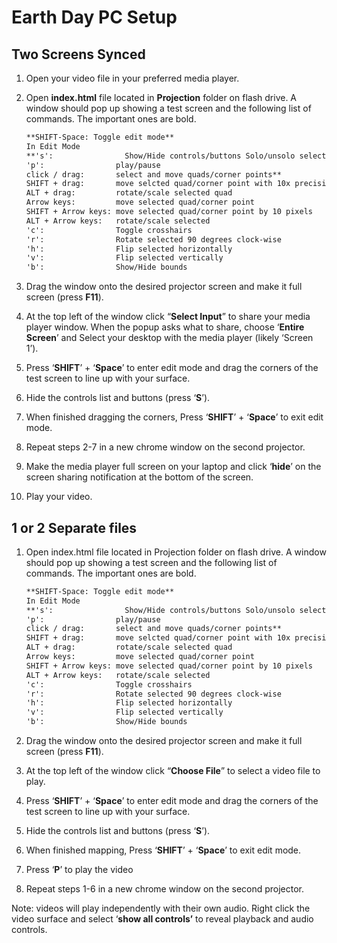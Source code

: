 # Earth Day PC Setup

## Two Screens Synced

1. Open your video file in your preferred media player.
2. Open **index.html** file located in **Projection** folder on flash drive. A window should pop up showing a test screen and the following list of commands. The important ones are bold.
    
    ```markdown
    **SHIFT-Space: Toggle edit mode**
    In Edit Mode
    **'s':                Show/Hide controls/buttons Solo/unsolo selected
    'p':                play/pause
    click / drag:       select and move quads/corner points**
    SHIFT + drag:       move selcted quad/corner point with 10x precision
    ALT + drag:         rotate/scale selected quad
    Arrow keys:         move selected quad/corner point
    SHIFT + Arrow keys: move selected quad/corner point by 10 pixels
    ALT + Arrow keys:   rotate/scale selected 
    'c':                Toggle crosshairs
    'r':                Rotate selected 90 degrees clock-wise
    'h':                Flip selected horizontally
    'v':                Flip selected vertically
    'b':                Show/Hide bounds
    ```
    
3. Drag the window onto the desired projector screen and make it full screen (press **F11**).
4. At the top left of the window click “**Select Input**” to share your media player window. When the popup asks what to share, choose ‘**Entire Screen**’ and Select your desktop with the media player (likely ‘Screen 1’).
5. Press ‘**SHIFT**’ + ‘**Space**’ to enter edit mode and drag the corners of the test screen to line up with your surface. 
6. Hide the controls list and buttons (press ‘**S**’).
7. When finished dragging the corners, Press ‘**SHIFT**’ + ‘**Space**’ to exit edit mode.
8. Repeat steps 2-7 in a new chrome window on the second projector.
9. Make the media player full screen on your laptop and click ‘**hide**’ on the screen sharing notification at the bottom of the screen.
10. Play your video.

## 1 or 2 Separate files

1. Open index.html file located in Projection folder on flash drive. A window should pop up showing a test screen and the following list of commands. The important ones are bold.
    
    ```markdown
    **SHIFT-Space: Toggle edit mode**
    In Edit Mode
    **'s':                Show/Hide controls/buttons Solo/unsolo selected
    'p':                play/pause
    click / drag:       select and move quads/corner points**
    SHIFT + drag:       move selcted quad/corner point with 10x precision
    ALT + drag:         rotate/scale selected quad
    Arrow keys:         move selected quad/corner point
    SHIFT + Arrow keys: move selected quad/corner point by 10 pixels
    ALT + Arrow keys:   rotate/scale selected 
    'c':                Toggle crosshairs
    'r':                Rotate selected 90 degrees clock-wise
    'h':                Flip selected horizontally
    'v':                Flip selected vertically
    'b':                Show/Hide bounds
    ```
    
2. Drag the window onto the desired projector screen and make it full screen (press **F11**).
3. At the top left of the window click  “**Choose File**” to select a video file to play.
4. Press ‘**SHIFT**’ + ‘**Space**’ to enter edit mode and drag the corners of the test screen to line up with your surface. 
5. Hide the controls list and buttons (press ‘**S**’).
6. When finished mapping, Press ‘**SHIFT**’ + ‘**Space**’ to exit edit mode.
7. Press ‘**P**’ to play the video
8. Repeat steps 1-6 in a new chrome window on the second projector.

Note: videos will play independently with their own audio. Right click the video surface and select ‘**show all controls’** to reveal playback and audio controls.
